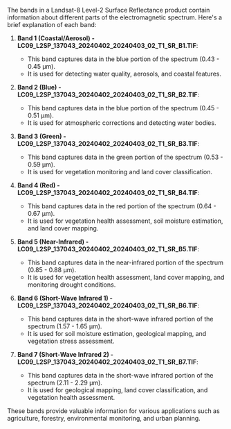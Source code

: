 The bands in a Landsat-8 Level-2 Surface Reflectance product contain information about different parts of the electromagnetic spectrum. Here's a brief explanation of each band:

1. **Band 1 (Coastal/Aerosol) - LC09_L2SP_137043_20240402_20240403_02_T1_SR_B1.TIF**:
   - This band captures data in the blue portion of the spectrum (0.43 - 0.45 μm).
   - It is used for detecting water quality, aerosols, and coastal features.

2. **Band 2 (Blue) - LC09_L2SP_137043_20240402_20240403_02_T1_SR_B2.TIF**:
   - This band captures data in the blue portion of the spectrum (0.45 - 0.51 μm).
   - It is used for atmospheric corrections and detecting water bodies.

3. **Band 3 (Green) - LC09_L2SP_137043_20240402_20240403_02_T1_SR_B3.TIF**:
   - This band captures data in the green portion of the spectrum (0.53 - 0.59 μm).
   - It is used for vegetation monitoring and land cover classification.

4. **Band 4 (Red) - LC09_L2SP_137043_20240402_20240403_02_T1_SR_B4.TIF**:
   - This band captures data in the red portion of the spectrum (0.64 - 0.67 μm).
   - It is used for vegetation health assessment, soil moisture estimation, and land cover mapping.

5. **Band 5 (Near-Infrared) - LC09_L2SP_137043_20240402_20240403_02_T1_SR_B5.TIF**:
   - This band captures data in the near-infrared portion of the spectrum (0.85 - 0.88 μm).
   - It is used for vegetation health assessment, land cover mapping, and monitoring drought conditions.

6. **Band 6 (Short-Wave Infrared 1) - LC09_L2SP_137043_20240402_20240403_02_T1_SR_B6.TIF**:
   - This band captures data in the short-wave infrared portion of the spectrum (1.57 - 1.65 μm).
   - It is used for soil moisture estimation, geological mapping, and vegetation stress assessment.

7. **Band 7 (Short-Wave Infrared 2) - LC09_L2SP_137043_20240402_20240403_02_T1_SR_B7.TIF**:
   - This band captures data in the short-wave infrared portion of the spectrum (2.11 - 2.29 μm).
   - It is used for geological mapping, land cover classification, and vegetation health assessment.

These bands provide valuable information for various applications such as agriculture, forestry, environmental monitoring, and urban planning.
